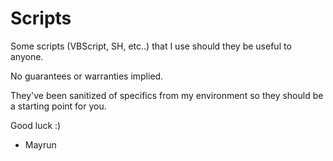 Scripts
=======

Some scripts (VBScript, SH, etc..) that I use should they be useful to anyone.

No guarantees or warranties implied.

They've been sanitized of specifics from my environment so they should be a starting point for you.

Good luck :)

- Mayrun
